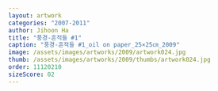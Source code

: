 ```yaml
---
layout: artwork
categories: "2007-2011"
author: Jihoon Ha
title: "풍경-흔적들 #1"
caption: "풍경-흔적들 #1_oil on paper_25×25㎝_2009"
image: /assets/images/artworks/2009/artwork024.jpg
thumb: /assets/images/artworks/2009/thumbs/artwork024.jpg
order: 11120210
sizeScore: 02
---
```

